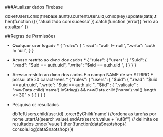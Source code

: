 ###Atualizar dados Firebase

dbRefUsers.child(firebase.auht(0.currentUser.uid).child(key).update(data).then(function () {
'atualizado com sucesso'
}).catch(function (error){
'erro ao atualizar'
})

##Regras de Permissões

- Qualquer user logado \*
  {
  "rules": {
  ".read": "auth != null",
  ".write": "auth != null",
  }
  }

- Acesso restrito ao dono dos dados \*
  {
  "rules": {
  "users": {
  "$uid": {
          ".read": "$uid == auth.uid",
  ".write": "\$uid == auth.uid ",
  }
  }
  }
  }

* Acesso restrito ao dono dos dados E o campo NAME de ser STRING E possui até 30 caracterees \*
  {
  "rules": {
  "users": {
  "$uid": {
          ".read": "$uid == auth.uid",
  ".write": "\$uid == auth.uid ",
  "\$tid" : {
  ".validate" : "newData.child('name').isString() && newData.child('name').val().length <= 30" >
  }
  }
  }
  }
  }

- Pesquisa os resultados

  dbRefUsers.child(user.id)
  .orderByChild('name') //ordena as tarefas por nome
  .startAt(search.value).endArt(search.value + '\uf8ff') // delimita os resultados
  .onde('value').then(function(dataSnaptshop){
  console.log(dataSnaptshop)
  })
